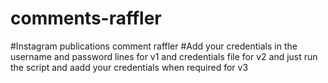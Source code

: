 # comments-raffler
#Instagram publications comment raffler
#Add your credentials in the username and password lines for v1 and credentials file for v2 and just run the script and aadd your credentials when required for v3
